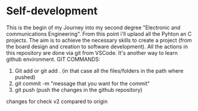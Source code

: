# Self-development
This is the begin of my Journey into my second degree "Electronic and communications Engineering".
From this point i'll uplaod all the Pyhton an C projects.
The aim is to achieve the necessary skills to create a project (from the board design and creation to software development).
All the actions in this repository are done via git from VSCode. It's another way to learn github environment.
GIT COMMANDS:
1) Git add <name of file> or git add . (in that case all the files/folders in the path where pushed)
2) git commit -m "message that you want for the commit"
3) git push (push the changes in the github repository)

changes for check v2 compared to origin